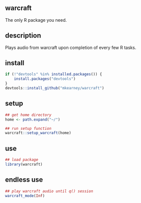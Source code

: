 ## warcraft
The only R package you need.

## description
Plays audio from warcraft upon completion of every few R tasks.

## install

``` r
if (!"devtools" %in% installed.packages()) {
    install.packages("devtools")
}
devtools::install_github("mkearney/warcraft")
```

## setup

``` r
## get home directory
home <- path.expand("~/")

## run setup function
warcraft::setup_warcraft(home)
```

## use

``` r
## load package
library(warcraft)
```

## endless use

``` r
## play warcraft audio until q() session
warcraft_mode(Inf)
```

